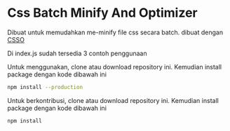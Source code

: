 # Css Batch Minify And Optimizer

Dibuat untuk memudahkan me-minify file css secara batch. dibuat dengan [CSSO](https://github.com/css/csso)

Di index.js sudah tersedia 3 contoh penggunaan

Untuk menggunakan, clone atau download repository ini. Kemudian install package dengan kode dibawah ini
```sh
npm install --production
```

Untuk berkontribusi, clone atau download repository ini. Kemudian install package dengan kode dibawah ini
```sh
npm install
```
